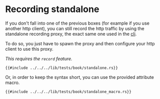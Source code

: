 # Recording standalone

If you don't fall into one of the previous boxes (for example if you use another http client), you can still record the http
traffic by using the standalone recording proxy, the exact same one used in the [cli](../cli.md).  

To do so, you just have to spawn the proxy and then configure your http client to use this proxy.

*This requires the `record` feature.*

```rust,no_run,noplayground
{{#include ../../../lib/tests/book/standalone.rs}}
```

Or, in order to keep the syntax short, you can use the provided attribute macro.

```rust,no_run,noplayground
{{#include ../../../lib/tests/book/standalone_macro.rs}}
```
